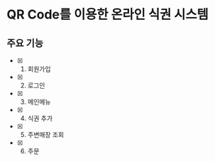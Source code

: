 # QR Code를 이용한 온라인 식권 시스템

## 주요 기능

- [x] 1. 회원가입
- [x] 2. 로그인
- [x] 3. 메인메뉴
- [x] 4. 식권 추가
- [x] 5. 주변매장 조회
- [x] 6. 주문

